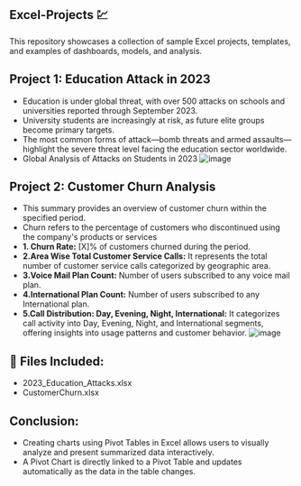 ## Excel-Projects 💹
This repository showcases a collection of sample Excel projects, templates, and examples of dashboards, models, and analysis.
## Project 1: Education Attack in 2023
- Education is under global threat, with over 500 attacks on schools and universities reported through September 2023.
- University students are increasingly at risk, as future elite groups become primary targets.
- The most common forms of attack—bomb threats and armed assaults—highlight the severe threat level facing the education sector worldwide.
- Global Analysis of Attacks on Students in 2023 
  ![image](https://github.com/user-attachments/assets/08399074-afe7-4df9-9065-c7c380988818)
## Project 2: Customer Churn Analysis
- This summary provides an overview of customer churn within the specified period. 
- Churn refers to the percentage of customers who discontinued using the company's products or services
- **1. Churn Rate:** [X]% of customers churned during the period.
- **2.Area Wise Total Customer Service Calls:** It represents the total number of customer service calls categorized by geographic area.
- **3.Voice Mail Plan Count:** Number of users subscribed to any voice mail plan.
- **4.International Plan Count:** Number of users subscribed to any International plan.
- **5.Call Distribution: Day, Evening, Night, International:** It categorizes call activity into Day, Evening, Night, and International segments, offering insights 
  into usage patterns and customer behavior. 
![image](https://github.com/user-attachments/assets/cd753dc9-4ac3-4d3b-83f5-3f6b55800650)
## 📁 Files Included:
- 2023_Education_Attacks.xlsx
- CustomerChurn.xlsx
## Conclusion:
- Creating charts using Pivot Tables in Excel allows users to visually analyze and present summarized data interactively.
- A Pivot Chart is directly linked to a Pivot Table and updates automatically as the data in the table changes.



